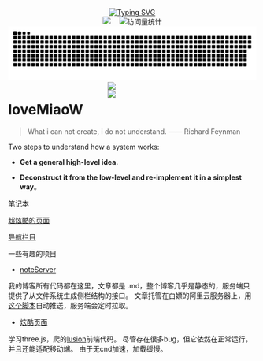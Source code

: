   <!-- dynamic typing effect 动态打字效果 -->

  <div align="center">
    <a href="https://blog.lovemaiow.top/">
      <img src="https://readme-typing-svg.demolab.com?font=Fira+Code&pause=1000&width=435&lines=console.log(%22Hello%2C%20World%22);祝您天天愉快!&center=true&size=27" alt="Typing SVG" />
    </a>
  </div>
  <div align="center">
    <a href="https://blog.lovemaiow.top/"><img src="https://img.shields.io/badge/Website-博客-blue" /></a>&emsp;
     <!-- visitor statistics logo 访问量统计徽标 -->
    <img src="https://komarev.com/ghpvc/?username=lovemiaow&label=Views&color=0e75b6&style=flat" alt="访问量统计" />
  </div>
<picture>
  <source media="(prefers-color-scheme: dark)" srcset="https://raw.githubusercontent.com/loveMiaoW/loveMiaoW/output/github-contribution-grid-snake-dark.svg">
  <source media="(prefers-color-scheme: light)" srcset="https://raw.githubusercontent.com/loveMiaoW/loveMiaoW/output/github-contribution-grid-snake.svg">
  <img alt="github contribution grid snake animation" src="https://raw.githubusercontent.com/loveMiaoW/loveMiaoW/output/github-contribution-grid-snake.svg">
</picture>
 <img align="right" src='https://github-readme-stats.vercel.app/api/top-langs/?username=loveMiaoW&theme=nord&layout=compact&langs_count=10&hide=jupyter%20notebook&hide_border=true&border_radius=0' width="60%"/>
 <img align="right" src='https://github-readme-stats.vercel.app/api?username=loveMiaoW&show_icons=true&theme=nord&count_private=true&hide_border=true&border_radius=0' width="60%"/>
 
 # loveMiaoW

> What i can not create, i do not understand. —— Richard Feynman

Two steps to understand how a system works:

- **Get a general high-level idea.**

- **Deconstruct it from the low-level and re-implement it in a simplest way**。

[笔记本](http://8.130.51.17/#/)

[超炫酷的页面](https://blog.lovemaiow.top/)

[导航栏目](https://www.lovemaiow.top/)

一些有趣的项目
- [noteServer](https://github.com/loveMiaoW/noteServer)

我的博客所有代码都在这里，文章都是 .md，整个博客几乎是静态的，服务端只提供了从文件系统生成侧栏结构的接口。
文章托管在白嫖的阿里云服务器上，用[这个脚本](https://github.com/loveMiaoW/aboutGit)自动推送，服务端会定时拉取。

- [炫酷页面](https://blog.lovemaiow.top/)

学习three.js，爬的[lusion](https://lusion.co/about)前端代码。
尽管存在很多bug，但它依然在正常运行，并且还能适配移动端。
由于无cnd加速，加载缓慢。
